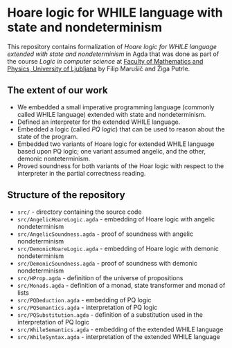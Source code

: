 # Hoare logic for WHILE language with state and nondeterminism 

This repository contains formalization of *Hoare logic for WHILE language extended with state and nondeterminism* in Agda that was done as part of the course *Logic in computer science* at [Faculty of Mathematics and Physics, University of Ljubljana](https://www.fmf.uni-lj.si/en/) by Filip Marušič and Žiga Putrle.

## The extent of our work

 - We embedded a small imperative programming language (commonly called WHILE language) extended with state and nondeterminism.
 - Defined an interpreter for the extended WHILE language.
 - Embedded a logic (called *PQ logic*) that can be used to reason about the state of the program.
 - Embedded two variants of Hoare logic for extended WHILE language based upon PQ logic; one variant assumed angelic, and the other, demonic nonteterminism.
 - Proved soundness for both variants of the Hoar logic with respect to the interpreter in the partial correctness reading.

## Structure of the repository

 - `src/` - directory containing the source code
 - `src/AngelicHoareLogic.agda` - embedding of Hoare logic with angelic nondeterminism
 - `src/AngelicSoundness.agda` - proof of soundness with angelic nondeterminism
 - `src/DemonicHoareLogic.agda` - embedding of Hoare logic with demonic nondeterminism
 - `src/DemonicSoundness.agda` - proof of soundness with demonic nondeterminism
 - `src/HProp.agda` - definition of the universe of propositions
 - `src/Monads.agda` - definition of a monad, state transformer and monad of lists
 - `src/PQDeduction.agda` - embedding of PQ logic
 - `src/PQSemantics.agda` - interpretation of PQ logic
 - `src/PQSubstitution.agda` - definition of a substitution used in the interpretation of PQ logic
 - `src/WhileSemantics.agda` - embedding of the extended WHILE language
 - `src/WhileSyntax.agda` - interpretation of the extended WHILE language


